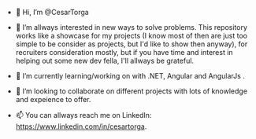 - 👋 Hi, I’m @CesarTorga

- 👀 I’m allways interested in new ways to solve problems. This repository works like a showcase for my projects (I know most of then are just too simple to be consider as projects, but I'd like to show then anyway), for recruiters consideration mostly, but if you have time and interest in helping out some new dev fella, I'll allways be grateful.
- 🌱 I’m currently learning/working on with .NET, Angular and AngularJs .
- 💞️ I’m looking to collaborate on different projects with lots of knowledge and expeience to offer.
- 📫 You can allways reach me on LinkedIn: https://www.linkedin.com/in/cesartorga.

<!---
CesarTorga/CesarTorga is a ✨ special ✨ repository because its `README.md` (this file) appears on your GitHub profile.
You can click the Preview link to take a look at your changes.
--->
